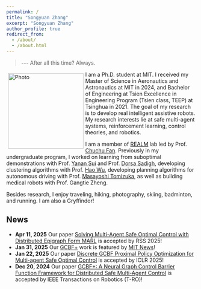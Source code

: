 ```yaml
---
permalink: /
title: "Songyuan Zhang"
excerpt: "Songyuan Zhang"
author_profile: true
redirect_from: 
  - /about/
  - /about.html
---
```


> --- After all this time? Always.

<p>
  <img src="https://syzhang092218-source.github.io/files/syzhang.jpg?raw=true" alt="Photo" style="width: 200px;" hspace="5" vspace="5" align="left"/> 
  I am a Ph.D. student at MIT. I received my Master of Science in Aeronautics and Astronautics at MIT in 2024, and Bachelor of Engineering at Tsien Excellence in Engineering Program (Tsien class, TEEP) at Tsinghua in 2021. The goal of my research is to develop real intelligent assistive robots. My research interests lie at safe multi-agent systems, reinforcement learning, control theories, and robotics.
</p>


I am a member of [REALM](http://realm.mit.edu/) lab led by Prof. [Chuchu Fan](https://chuchu.mit.edu/). Previously in my undergraduate program, I worked on learning from suboptimal demonstrations with Prof. [Yanan Sui](https://www.yanansui.com/) and Prof. [Dorsa Sadigh](https://dorsa.fyi/), developing clustering algorithms with Prof. [Hao Wu](https://haowu1983.github.io/), developing planning algorithms for autonomous driving with Prof. [Masayoshi Tomizuka](https://msc.berkeley.edu/people/tomizuka.html), as well as building medical robots with Prof. Gangtie Zheng. 

Besides research, I enjoy traveling, hiking, photography, skiing, badminton, and running. I am also a Gryffindor!



## News

- **Apr 11, 2025** Our paper [Solving Multi-Agent Safe Optimal Control with Distributed Epigraph Form MARL](https://mit-realm.github.io/def-marl/) is accepted by RSS 2025!
- **Jan 31, 2025** Our [GCBF+](https://mit-realm.github.io/gcbfplus/) work is featured by [MIT News](https://news.mit.edu/2025/mit-engineers-help-multirobot-systems-stay-safety-zone-0131)! 
- **Jan 22, 2025** Our paper [Discrete GCBF Proximal Policy Optimization for Multi-agent Safe Optimal Control](https://mit-realm.github.io/dgppo/) is accepted by ICLR 2025!
- **Dec 20, 2024** Our paper [GCBF+: A Neural Graph Control Barrier Function Framework for Distributed Safe Multi-Agent Control](https://mit-realm.github.io/gcbfplus/) is accepted by IEEE Transactions on Robotics (T-RO)!
<!-- - **Mar 28, 2024** Our paper [Learning to Stabilize High-dimensional Unknown Systems Using Lyapunov-guided Exploration](https://mit-realm.github.io/lyge-website/) is accepted by L4DC 2024! -->
<!-- - **Mar 21, 2024** Our survey paper [Learning Safe Control for Multi-Robot Systems: Methods, Verification, and Open Challenges](https://www.sciencedirect.com/science/article/abs/pii/S1367578824000178) is accepted by Annual Reviews in Control! -->
<!-- - **Aug 30, 2023**: Our paper [Neural Graph Control Barrier Functions Guided Distributed Collision-avoidance Multi-agent Control](https://mit-realm.github.io/gcbf-website/) is accepted by CoRL 2023! -->
<!-- - **Aug 16, 2023**: Our paper [Physics-Informed, Safety and Stability Certified Neural Control for Uncertain Networked Microgrids](https://ieeexplore.ieee.org/stamp/stamp.jsp?arnumber=10233047) is accepted by IEEE-SG! -->
<!-- - **Mar 15, 2023**: Our paper [Compositional Neural Certificates for Networked Dynamical Systems](https://mit-realm.github.io/neuriss-website/) is accepted by L4DC 2023! -->
<!-- - **Sep 28, 2021**: Our paper [Confidence-Aware Imitation Learning from Demonstrations with Varying Optimality](https://sites.google.com/view/cail/)" is accepted by NeurIPS 2021!  -->
<!-- - **Aug 27, 2021**: First day in our lab at MIT physically! -->
<!-- - **Feb 23, 2021**: I received an offer from MIT! -->
